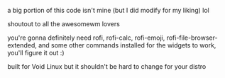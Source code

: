 a big portion of this code isn't mine (but I did modify for my liking) lol

shoutout to all the awesomewm lovers

you're gonna definitely need rofi, rofi-calc, rofi-emoji, rofi-file-browser-extended, and some other commands installed for the widgets to work, you'll figure it out :)

built for Void Linux but it shouldn't be hard to change for your distro
